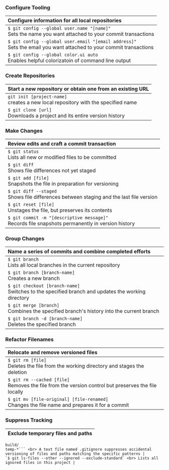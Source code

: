 ### Configure Tooling
 Configure information for all local repositories |
 :--- |
 `$ git config --global user.name "[name]"` <br> Sets the name you want attached to your commit transactions |
 `$ git config --global user.email "[email address]"` <br> Sets the email you want attached to your commit transactions |
 `$ git config --global color.ui auto` <br> Enables helpful colorizatoin of command line output |

### Create Repositories
 Start a new repository or obtain one from an existing URL |
 :--- |
 `git init [project-name]` <br> creates a new local repository with the specified name |
 `$ git clone [url]` <br> Downloads a project and its entire version history |

### Make Changes
 Review edits and craft a commit transaction |
 :--- |
 `$ git status` <br> Lists all new or modified files to be committed |
 `$ git diff` <br> Shows file differences not yet staged |
 `$ git add [file]` <br> Snapshots the file in preparation for versioning |
 `$ git diff --staged` <br> Shows file differences between staging and the last file version |
 `$ git reset [file]` <br> Unstages the file, but preserves its contents |
 `$ git commit -m "[descriptive message]"` <br> Records file snapshots permanently in version history |

### Group Changes
 Name a series of commits and combine completed efforts |
 :--- |
 `$ git branch` <br> Lists all local branches in the current repository |
 `$ git branch [branch-name]` <br> Creates a new branch |
 `$ git checkout [branch-name]` <br> Switches to the specified branch and updates the working directory |
 `$ git merge [branch]` <br> Combines the specified branch's history into the current branch |
 `$ git branch -d [branch-name]` <br> Deletes the specified branch |

### Refactor Filenames
 Relocate and remove versioned files |
 :--- |
 `$ git rm [file]` <br> Deletes the file from the working directory and stages the deletion |
 `$ git rm --cached [file]` <br> Removes the file from the version control but preserves the file locally |
 `$ git mv [file-original] [file-renamed]` <br> Changes the file name and prepares it for a commit |

### Suppress Tracking
 Exclude temporary files and paths |
 :--- |
 ```*.log
 build/
 temp-*``` <br> A text file named .gitignore suppresses accidental versioning of files and paths matching the specific patterns |
 `$ git ls-files --other --ignored --exclude-standard` <br> Lists all ignored files in this project |


